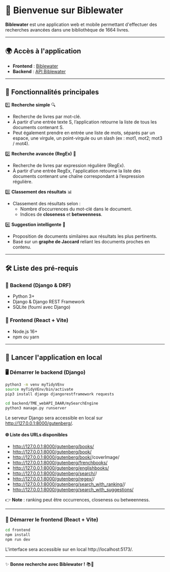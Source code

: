 # 📖 Bienvenue sur **Biblewater**  

**Biblewater** est une application web et mobile permettant d'effectuer des recherches avancées dans une bibliothèque de 1664 livres.  

---

## 🌍 Accès à l'application

- **Frontend** : [Biblewater](https://azerall.github.io/Biblewater/)  
- **Backend** : [API Biblewater](https://biblewater-phi.vercel.app/gutenberg/books/)  

---

## 🌟 Fonctionnalités principales  

1️⃣ **Recherche simple** 🔍  
   - Recherche de livres par mot-clé.  
   - À partir d'une entrée texte S, l’application retourne la liste de tous les documents contenant S.  
   - Peut également prendre en entrée une liste de mots, séparés par un espace, une virgule, un point-virgule ou un slash (ex : mot1, mot2; mot3 / mot4).

2️⃣ **Recherche avancée (RegEx)** 🧐  
   - Recherche de livres par expression régulière (RegEx).  
   - À partir d'une entrée RegEx, l'application retourne la liste des documents contenant une chaîne correspondant à l’expression régulière.  

3️⃣ **Classement des résultats** 📊  
   - Classement des résultats selon :  
     - Nombre d’occurrences du mot-clé dans le document.  
     - Indices de **closeness** et **betweenness**.  

4️⃣ **Suggestion intelligente** 🤖  
   - Proposition de documents similaires aux résultats les plus pertinents.  
   - Basé sur un **graphe de Jaccard** reliant les documents proches en contenu.  

---

## 🛠️ **Liste des pré-requis**  

### 🔹 **Backend (Django & DRF)**  
- Python 3+  
- Django & Django REST Framework  
- SQLite (fourni avec Django)  

### 🔹 **Frontend (React + Vite)**  
- Node.js 16+  
- npm ou yarn  

---

## 🚀 **Lancer l'application en local**  

### 🖥️ **Démarrer le backend (Django)**  

```sh
python3 -m venv myTidyVEnv
source myTidyVEnv/bin/activate
pip3 install django djangorestframework requests

cd backend/TME_webAPI_DAAR/mySearchEngine
python3 manage.py runserver
```

Le serveur Django sera accessible en local sur http://127.0.0.1:8000/gutenberg/.  

#### 🌐 **Liste des URLs disponibles**  
- http://127.0.0.1:8000/gutenberg/books/  
- http://127.0.0.1:8000/gutenberg/book/<id>  
- http://127.0.0.1:8000/gutenberg/book/<id>/coverImage/  
- http://127.0.0.1:8000/gutenberg/frenchbooks/  
- http://127.0.0.1:8000/gutenberg/englishbooks/  
- http://127.0.0.1:8000/gutenberg/search/<keyword>/  
- http://127.0.0.1:8000/gutenberg/regex/<regex>/  
- http://127.0.0.1:8000/gutenberg/search_with_ranking/<keyword>/<ranking>  
- http://127.0.0.1:8000/gutenberg/search_with_suggestions/<keyword>  

👉 **Note** : ranking peut être occurrences, closeness ou betweenness.  

---

### 🎨 **Démarrer le frontend (React + Vite)**  

```sh
cd frontend
npm install
npm run dev
```

L'interface sera accessible sur en local http://localhost:5173/.  

---

✨ **Bonne recherche avec Biblewater !** 📚🚀
